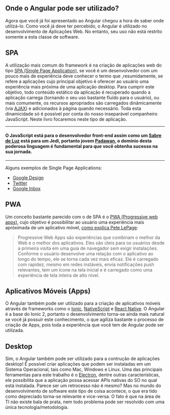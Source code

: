 ## Onde o Angular pode ser utilizado?
Agora que você já foi apresentado ao Angular chegou a hora de saber onde utilizá-lo. Como você já deve ter percebido, o Angular é utilizado no desenvolvimento de Aplicações Web. No entanto, seu uso não está restrito somente a esta classe de software.

## SPA
A utilização mais comum do framework é na criação de aplicações web do tipo <a href="https://en.wikipedia.org/wiki/Single-page_application" target="_blank" >SPA (Single Page Application)</a>, se você é um desenvolvedor com um pouco mais de experiência deve conhecer o termo que ,resumidamente, se refere a aplicações cujo principal objetivo é oferecer ao usuário uma experiência mais próxima de uma aplicação desktop. Para cumprir este objetivo, todo conteúdo estático da aplicação é recuperado quando a aplicação carrega (tornando o seu uso bastante fluído para o usuário), ou mais comumente, os recursos apropriados são carregados dinâmicamente (via <a href="https://en.wikipedia.org/wiki/Ajax_(programming)" target="_blank">AJAX</a>) e adicionados à página quando necessário. Toda esta dinamicidade só é possível por conta do nosso inseparável companheiro JavaScript. Neste livro focaremos neste tipo de aplicação.

***
#### O JavaScript está para o desenvolvedor front-end assim como um <a href="https://en.wikipedia.org/wiki/Lightsaber" target="_blank">Sabre de Luz</a> está para um Jedi, portanto jovem <a href="https://en.wikipedia.org/wiki/Jedi#Padawan" target="_blank">Padawan</a>, o domínio desta poderosa linguagem é fundamental para que você obtenha sucesso na sua jornada.
***

Alguns exemplos de Single Page Applications:
* [Google Design](https://design.google.com/)
* [Twitter](https://twitter.com/)
* [Google Inbox](https://inbox.google.com)

## PWA

Um conceito bastante parecido com o de SPA é o <a href="https://developers.google.com/web/progressive-web-apps/" target="_blank" >PWA (Progressive web apps)</a>, cujo objetivo é possibilitar ao usuário uma experiência mais apróximada de um aplicativo móvel, <a href="https://developers.google.com/web/fundamentals/getting-started/codelabs/your-first-pwapp/" target="_blank" >como explica Pete LePage</a>:

>Progressive Web Apps são experiências que combinam o melhor da Web e o melhor dos aplicativos. Eles são úteis para os usuários desde a primeira visita em uma guia de navegador sem exigir instalações. Conforme o usuário desenvolve uma relação com o aplicativo ao longo do tempo, ele se torna cada vez mais eficaz. Ele é carregado com rapidez, mesmo em redes instáveis, envia notificações push relevantes, tem um ícone na tela inicial e é carregado como uma experiência de tela inteira de alto nível.

## Aplicativos Móveis (Apps)

O Angular também pode ser utilizado para a criação de aplicativos móveis através de frameworks como o <a href="https://ionicframework.com/" target="_blank">Ionic</a>, <a href="https://www.nativescript.org/" target="_blank">NativeScript</a> e <a href="https://facebook.github.io/react-native/" target="_blank">React Native</a>. O Angular é a base do Ionic 2, portanto o desenvolvimento torna-se ainda mais natural se você já possuir este conhecimento, o que agiliza bastante o processo de criação de Apps, pois toda a experiência que você tem de Angular pode ser utilizada.

## Desktop

Sim, o Angular também pode ser utilizado para a contrução de aplicações desktop! É possível criar aplicações que podem ser instaladas em um Sistema Operacional, tais como Mac, Windows e Linux. Uma das principais ferramentas para este trabalho é o <a href="https://electron.atom.io/" target="_blank" >Electron</a>, dentre outras características, ele possibilita que a aplicação possa acessar APIs nativas do SO no qual está instalada. Parece ser um retrocesso não é mesmo? Mas no mundo do desenvolvimento de software este tipo de coisa acontece, o que era tido como depreciado torna-se relevante e vice-versa. O fato é que na área de TI não existe bala de prata, nem todo problema pode ser resolvido com uma única tecnologia/metodologia.

